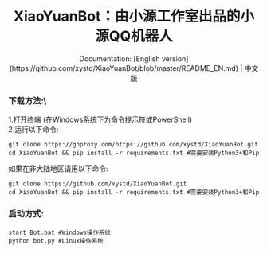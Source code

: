 <div align="center">
<h1>XiaoYuanBot：由小源工作室出品的小源QQ机器人</h1>
Documentation: [English version](https://github.com/xystd/XiaoYuanBot/blob/master/README_EN.md) | 中文版
</div>

### 下载方法:\
1.打开终端 (在Windows系统下为命令提示符或PowerShell)\
2.运行以下命令:
```
git clone https://ghproxy.com/https://github.com/xystd/XiaoYuanBot.git
cd XiaoYuanBot && pip install -r requirements.txt #需要安装Python3+和Pip
```
如果在非大陆地区请用以下命令:
```
git clone https://github.com/xystd/XiaoYuanBot.git
cd XiaoYuanBot && pip install -r requirements.txt #需要安装Python3+和Pip
```
### 启动方式:
```
start Bot.bat #Windows操作系统
python bot.py #Linux操作系统
```
